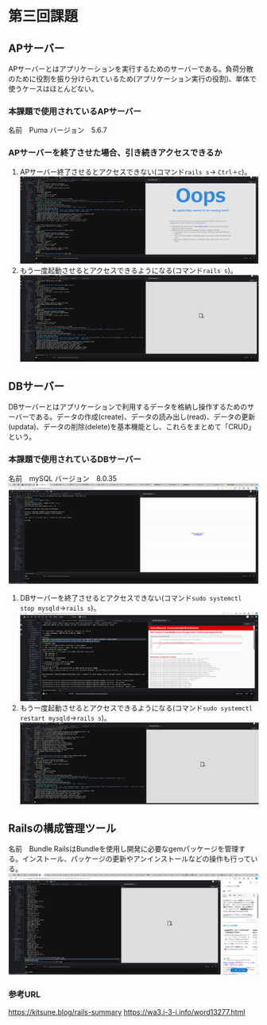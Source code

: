 # 第三回課題

## APサーバー
 APサーバーとはアプリケーションを実行するためのサーバーである。負荷分散のために役割を振り分けられているため(アプリケーション実行の役割)、単体で使うケースはほとんどない。

### 本課題で使用されているAPサーバー
 名前　Puma
 バージョン　5.6.7

### APサーバーを終了させた場合、引き続きアクセスできるか
1. APサーバー終了させるとアクセスできない(コマンド`rails s`→ `Ctrl＋c`)。
![APサーバー停止](image/lecture03-1.png)
2. もう一度起動させるとアクセスできるようになる(コマンド`rails s`)。
![APサーバー再起動](image/lecture03-2.png)

## DBサーバー
DBサーバーとはアプリケーションで利用するデータを格納し操作するためのサーバーである。データの作成(create)、データの読み出し(read)、データの更新(updata)、データの削除(delete)を基本機能とし、これらをまとめて「CRUD」という。

### 本課題で使用されているDBサーバー
 名前　mySQL
 バージョン　8.0.35
![mySQL](image/lecture03-3.png)

1. DBサーバーを終了させるとアクセスできない(コマンド`sudo systemctl stop mysqld`→`rails s`)。
![DBサーバー停止](image/lecture03-4.png)
2. もう一度起動させるとアクセスできるようになる(コマンド`sudo systemctl restart mysqld`→`rails s`)。
![DBサーバー再起動](image/lecture03-5.png)

## Railsの構成管理ツール
名前　Bundle
RailsはBundleを使用し開発に必要なgemパッケージを管理する。インストール、パッケージの更新やアンインストールなどの操作も行っている。
![Bundle](image/lecture03-6.png)

### 参考URL
 https://kitsune.blog/rails-summary
 https://wa3.i-3-i.info/word13277.html